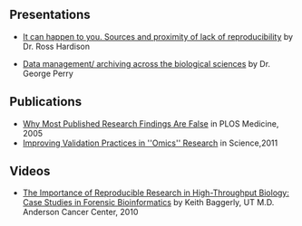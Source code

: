 ## Presentations

* [It can happen to you.
  Sources and proximity of lack of
  reproducibility](docs/ross-hardison-it-can-happen-to-you.pdf)
  by Dr. Ross Hardison


* [Data management/ archiving across the biological
  sciences](docs/george-perry-data-management.pdf)
  by Dr. George Perry

## Publications

* [Why Most Published Research Findings Are False](http://journals.plos.org/plosmedicine/article?id=10.1371/journal.pmed.0020124) in PLOS Medicine, 2005
* [Improving Validation Practices in ''Omics'' Research](http://science.sciencemag.org/content/334/6060/1230) in Science,2011

## Videos

* [The Importance of Reproducible Research
  in High-Throughput Biology: Case Studies in Forensic Bioinformatics](http://videolectures.net/cancerbioinformatics2010_baggerly_irrh) by Keith Baggerly, UT M.D. Anderson Cancer Center, 2010
